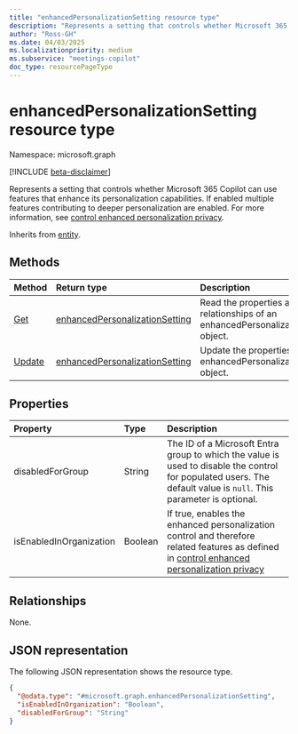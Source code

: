 ```yaml
---
title: "enhancedPersonalizationSetting resource type"
description: "Represents a setting that controls whether Microsoft 365 Copilot can use features that enhance its personalization capabilities."
author: "Ross-GH"
ms.date: 04/03/2025
ms.localizationpriority: medium
ms.subservice: "meetings-copilot"
doc_type: resourcePageType
---
```


# enhancedPersonalizationSetting resource type

Namespace: microsoft.graph

[!INCLUDE [beta-disclaimer](../../includes/beta-disclaimer.md)]

Represents a setting that controls whether Microsoft 365 Copilot can use features that enhance its personalization capabilities. If enabled multiple features contributing to deeper personalization are enabled. For more information, see [control enhanced personalization privacy](/graph/control-enhanced-personalization-privacy).

Inherits from [entity](../resources/entity.md).


## Methods

|Method|Return type|Description|
|:---|:---|:---|
|[Get](../api/enhancedpersonalizationsetting-get.md)|[enhancedPersonalizationSetting](../resources/enhancedpersonalizationsetting.md)|Read the properties and relationships of an enhancedPersonalizationSetting object.|
|[Update](../api/enhancedpersonalizationsetting-update.md)|[enhancedPersonalizationSetting](../resources/enhancedpersonalizationsetting.md)|Update the properties of an enhancedPersonalizationSetting object.|

## Properties

|Property|Type|Description|
|:---|:---|:---|
|disabledForGroup|String|The ID of a Microsoft Entra group to which the value is used to disable the control for populated users. The default value is `null`. This parameter is optional.|
|isEnabledInOrganization|Boolean|If true, enables the enhanced personalization control and therefore related features as defined in [control enhanced personalization privacy](/graph/control-enhanced-personalization-privacy)|

## Relationships

None.

## JSON representation

The following JSON representation shows the resource type.

``` json
{
  "@odata.type": "#microsoft.graph.enhancedPersonalizationSetting",
  "isEnabledInOrganization": "Boolean",
  "disabledForGroup": "String"
}
```
